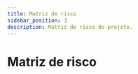 ```yaml
---
title: Matriz de risco
sidebar_position: 3
description: Matriz de risco do projeto.
---
```


# Matriz de risco